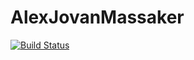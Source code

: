 # AlexJovanMassaker
[![Build Status](https://travis-ci.org/jambit/AlexJovanMassaker.svg?branch=develop)](https://travis-ci.org/jambit/AlexJovanMassaker)
